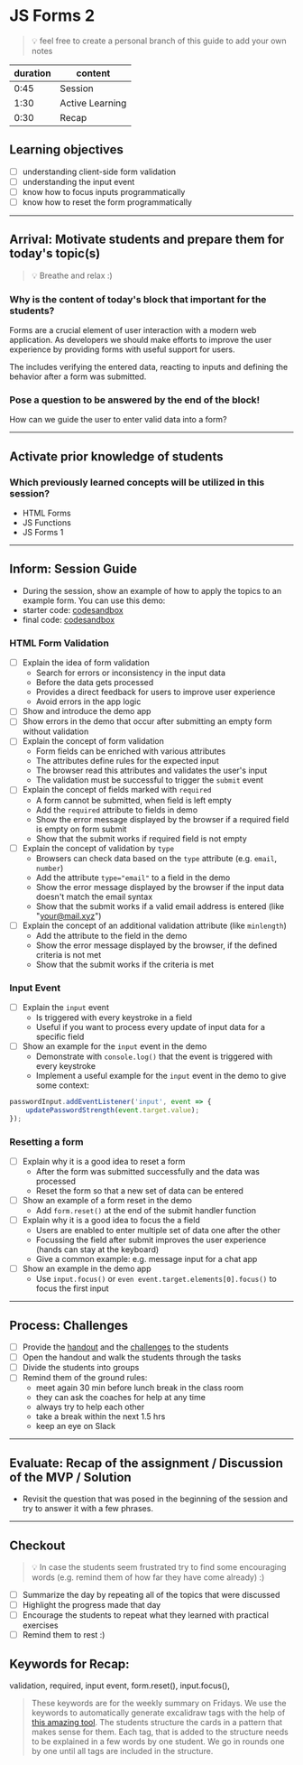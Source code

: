 # JS Forms 2

> 💡 feel free to create a personal branch of this guide to add your own notes

| duration | content         |
| -------- | --------------- |
| 0:45     | Session         |
| 1:30     | Active Learning |
| 0:30     | Recap           |

## Learning objectives

- [ ] understanding client-side form validation
- [ ] understanding the input event
- [ ] know how to focus inputs programmatically
- [ ] know how to reset the form programmatically

---

## Arrival: Motivate students and prepare them for today's topic(s)

> 💡 Breathe and relax :)

### Why is the content of today's block that important for the students?

Forms are a crucial element of user interaction with a modern web application. As developers we
should make efforts to improve the user experience by providing forms with useful support for users.

The includes verifying the entered data, reacting to inputs and defining the behavior after a form
was submitted.

### Pose a question to be answered by the end of the block!

How can we guide the user to enter valid data into a form?

---

## Activate prior knowledge of students

### Which previously learned concepts will be utilized in this session?

- HTML Forms
- JS Functions
- JS Forms 1

---

## Inform: Session Guide

- During the session, show an example of how to apply the topics to an example form. You can use
  this demo:
- starter code:
  [codesandbox](https://codesandbox.io/s/github/neuefische/web-exercises/tree/main/sessions/js-forms-2/demo-start?file=/index.html)
- final code:
  [codesandbox](https://codesandbox.io/s/github/neuefische/web-exercises/tree/main/sessions/js-forms-2/demo-end?file=/index.html)

### HTML Form Validation

- [ ] Explain the idea of form validation
  - Search for errors or inconsistency in the input data
  - Before the data gets processed
  - Provides a direct feedback for users to improve user experience
  - Avoid errors in the app logic
- [ ] Show and introduce the demo app
- [ ] Show errors in the demo that occur after submitting an empty form without validation
- [ ] Explain the concept of form validation
  - Form fields can be enriched with various attributes
  - The attributes define rules for the expected input
  - The browser read this attributes and validates the user's input
  - The validation must be successful to trigger the `submit` event
- [ ] Explain the concept of fields marked with `required`
  - A form cannot be submitted, when field is left empty
  - Add the `required` attribute to fields in demo
  - Show the error message displayed by the browser if a required field is empty on form submit
  - Show that the submit works if required field is not empty
- [ ] Explain the concept of validation by `type`
  - Browsers can check data based on the `type` attribute (e.g. `email`, `number`)
  - Add the attribute `type="email"` to a field in the demo
  - Show the error message displayed by the browser if the input data doesn't match the email syntax
  - Show that the submit works if a valid email address is entered (like "your@mail.xyz")
- [ ] Explain the concept of an additional validation attribute (like `minlength`)
  - Add the attribute to the field in the demo
  - Show the error message displayed by the browser, if the defined criteria is not met
  - Show that the submit works if the criteria is met

### Input Event

- [ ] Explain the `input` event
  - Is triggered with every keystroke in a field
  - Useful if you want to process every update of input data for a specific field
- [ ] Show an example for the `input` event in the demo
  - Demonstrate with `console.log()` that the event is triggered with every keystroke
  - Implement a useful example for the `input` event in the demo to give some context:

```js
passwordInput.addEventListener('input', event => {
	updatePasswordStrength(event.target.value);
});
```

### Resetting a form

- [ ] Explain why it is a good idea to reset a form
  - After the form was submitted successfully and the data was processed
  - Reset the form so that a new set of data can be entered
- [ ] Show an example of a form reset in the demo
  - Add `form.reset()` at the end of the submit handler function
- [ ] Explain why it is a good idea to focus the a field
  - Users are enabled to enter multiple set of data one after the other
  - Focussing the field after submit improves the user experience (hands can stay at the keyboard)
  - Give a common example: e.g. message input for a chat app
- [ ] Show an example in the demo app
  - Use `input.focus()` or `even event.target.elements[0].focus()` to focus the first input

---

## Process: Challenges

- [ ] Provide the [handout](js-forms-2.md) and the [challenges](challenges-js-forms-2.md) to the
      students
- [ ] Open the handout and walk the students through the tasks
- [ ] Divide the students into groups
- [ ] Remind them of the ground rules:
  - meet again 30 min before lunch break in the class room
  - they can ask the coaches for help at any time
  - always try to help each other
  - take a break within the next 1.5 hrs
  - keep an eye on Slack

---

## Evaluate: Recap of the assignment / Discussion of the MVP / Solution

- Revisit the question that was posed in the beginning of the session and try to answer it with a
  few phrases.

---

## Checkout

> 💡 In case the students seem frustrated try to find some encouraging words (e.g. remind them of
> how far they have come already) :)

- [ ] Summarize the day by repeating all of the topics that were discussed
- [ ] Highlight the progress made that day
- [ ] Encourage the students to repeat what they learned with practical exercises
- [ ] Remind them to rest :)

## Keywords for Recap:

validation, required, input event, form.reset(), input.focus(),

> These keywords are for the weekly summary on Fridays. We use the keywords to automatically
> generate excalidraw tags with the help of
> [this amazing tool](https://github.com/F-Kirchhoff/tag-cloud-generator). The students structure
> the cards in a pattern that makes sense for them. Each tag, that is added to the structure needs
> to be explained in a few words by one student. We go in rounds one by one until all tags are
> included in the structure.
